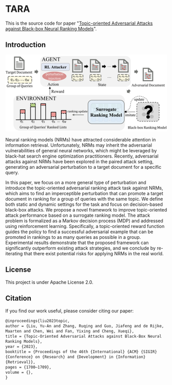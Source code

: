 # TARA
This is the source code for paper "[Topic-oriented Adversarial Attacks against Black-box Neural Ranking Models](https://dl.acm.org/doi/10.1145/3539618.3591777)".

## Introduction
![Overview](./figures/TARA.png)

Neural ranking models (NRMs) have attracted considerable attention in information retrieval. Unfortunately, NRMs may inherit the adversarial vulnerabilities of general neural networks, which might be leveraged by black-hat search engine optimization practitioners. Recently, adversarial attacks against NRMs have been explored in the paired attack setting, generating an adversarial perturbation to a target document for a specific query. 

In this paper, we focus on a more general type of perturbation and introduce the topic-oriented adversarial ranking attack task against NRMs, which aims to find an imperceptible perturbation that can promote a target document in ranking for a group of queries with the same topic. We define both static and dynamic settings for the task and focus on decision-based black-box attacks. We propose a novel framework to improve topic-oriented attack performance based on a surrogate ranking model. The attack problem is formalized as a Markov decision process (MDP) and addressed using reinforcement learning. Specifically, a topic-oriented reward function guides the policy to find a successful adversarial example that can be promoted in rankings to as many queries as possible in a group. Experimental results demonstrate that the proposed framework can significantly outperform existing attack strategies, and we conclude by re-iterating that there exist potential risks for applying NRMs in the real world.

## License

This project is under Apache License 2.0.

## Citation

If you find our work useful, please consider citing our paper:
```
@inproceedings{liu2023topic,
author = {Liu, Yu-An and Zhang, Ruqing and Guo, Jiafeng and de Rijke, Maarten and Chen, Wei and Fan, Yixing and Cheng, Xueqi},
title = {Topic-Oriented Adversarial Attacks against Black-Box Neural Ranking Models},
year = {2023},
booktitle = {Proceedings of the 46th {International} {ACM} {SIGIR} {Conference} on {Research} and {Development} in {Information} {Retrieval}},
pages = {1700–1709},
volume = {},
}
```

